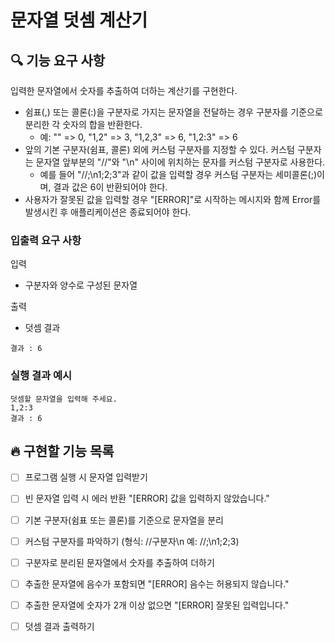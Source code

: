 # 문자열 덧셈 계산기

## 🔍 기능 요구 사항
입력한 문자열에서 숫자를 추출하여 더하는 계산기를 구현한다.

- 쉼표(,) 또는 콜론(:)을 구분자로 가지는 문자열을 전달하는 경우 구분자를 기준으로 분리한 각 숫자의 합을 반환한다.
  - 예: "" => 0, "1,2" => 3, "1,2,3" => 6, "1,2:3" => 6
- 앞의 기본 구분자(쉼표, 콜론) 외에 커스텀 구분자를 지정할 수 있다. 커스텀 구분자는 문자열 앞부분의 "//"와 "\n" 사이에 위치하는 문자를 커스텀 구분자로 사용한다.
  - 예를 들어 "//;\n1;2;3"과 같이 값을 입력할 경우 커스텀 구분자는 세미콜론(;)이며, 결과 값은 6이 반환되어야 한다.
- 사용자가 잘못된 값을 입력할 경우 "[ERROR]"로 시작하는 메시지와 함께 Error를 발생시킨 후 애플리케이션은 종료되어야 한다.

### 입출력 요구 사항

입력

- 구분자와 양수로 구성된 문자열

출력

- 덧셈 결과

```
결과 : 6
```

### 실행 결과 예시

```
덧셈할 문자열을 입력해 주세요.
1,2:3
결과 : 6
```

## 🔥 구현할 기능 목록

- [ ] 프로그램 실행 시 문자열 입력받기
- [ ]  빈 문자열 입력 시 에러 반환 "[ERROR] 값을 입력하지 않았습니다."
- [ ]  기본 구분자(쉼표 또는 콜론)를 기준으로 문자열을 분리
- [ ]  커스텀 구분자를 파악하기 (형식: //구분자\n 예: //;\n1;2;3)
- [ ]  구분자로 분리된 문자열에서 숫자를 추출하여 더하기
- [ ] 추출한 문자열에 음수가 포함되면 "[ERROR] 음수는 허용되지 않습니다."
- [ ] 추출한 문자열에 숫자가 2개 이상 없으면 "[ERROR] 잘못된 입력입니다."
- [ ] 덧셈 결과 출력하기


